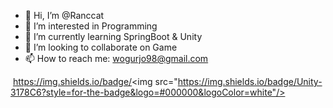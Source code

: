 - 👋 Hi, I’m @Ranccat
- 👀 I’m interested in Programming
- 🌱 I’m currently learning SpringBoot & Unity
- 💞️ I’m looking to collaborate on Game
- 📫 How to reach me: wogurjo98@gmail.com

 https://img.shields.io/badge/<img src="https://img.shields.io/badge/Unity-3178C6?style=for-the-badge&logo=#000000&logoColor=white"/>

